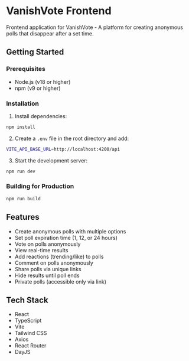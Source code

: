# VanishVote Frontend

Frontend application for VanishVote - A platform for creating anonymous polls that disappear after a set time.

## Getting Started

### Prerequisites
- Node.js (v18 or higher)
- npm (v9 or higher)

### Installation

1. Install dependencies:

```bash
npm install
```


2. Create a `.env` file in the root directory and add:

```bash
VITE_API_BASE_URL=http://localhost:4200/api
```

3. Start the development server:

```bash
npm run dev
```


### Building for Production

```bash
npm run build
```


## Features

- Create anonymous polls with multiple options
- Set poll expiration time (1, 12, or 24 hours)
- Vote on polls anonymously
- View real-time results
- Add reactions (trending/like) to polls
- Comment on polls anonymously
- Share polls via unique links
- Hide results until poll ends
- Private polls (accessible only via link)

## Tech Stack

- React
- TypeScript
- Vite
- Tailwind CSS
- Axios
- React Router
- DayJS
